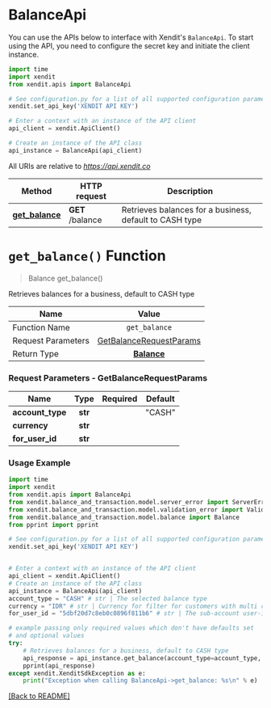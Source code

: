 # BalanceApi


You can use the APIs below to interface with Xendit's `BalanceApi`.
To start using the API, you need to configure the secret key and initiate the client instance.

```python
import time
import xendit
from xendit.apis import BalanceApi

# See configuration.py for a list of all supported configuration parameters.
xendit.set_api_key('XENDIT API KEY')

# Enter a context with an instance of the API client
api_client = xendit.ApiClient()

# Create an instance of the API class
api_instance = BalanceApi(api_client)
```

All URIs are relative to *https://api.xendit.co*

| Method | HTTP request | Description |
| ------------- | ------------- | ------------- |
| [**get_balance**](BalanceApi.md#get_balance-function) | **GET** /balance | Retrieves balances for a business, default to CASH type |


# `get_balance()` Function
> Balance get_balance()

Retrieves balances for a business, default to CASH type

| Name          |    Value 	     |
|--------------------|:-------------:|
| Function Name | `get_balance` |
| Request Parameters  |  [GetBalanceRequestParams](#request-parameters--GetBalanceRequestParams)	 |
| Return Type  | [**Balance**](balance_and_transaction/Balance.md) |

### Request Parameters - GetBalanceRequestParams

| Name | Type | Required | Default |
|-------------|:-------------:|:-------------:|-------------|
| **account_type** | **str**| | "CASH" |
| **currency** | **str**| |  |
| **for_user_id** | **str**| |  |

### Usage Example
```python
import time
import xendit
from xendit.apis import BalanceApi
from xendit.balance_and_transaction.model.server_error import ServerError
from xendit.balance_and_transaction.model.validation_error import ValidationError
from xendit.balance_and_transaction.model.balance import Balance
from pprint import pprint

# See configuration.py for a list of all supported configuration parameters.
xendit.set_api_key('XENDIT API KEY')


# Enter a context with an instance of the API client
api_client = xendit.ApiClient()
# Create an instance of the API class
api_instance = BalanceApi(api_client)
account_type = "CASH" # str | The selected balance type
currency = "IDR" # str | Currency for filter for customers with multi currency accounts
for_user_id = "5dbf20d7c8eb0c0896f811b6" # str | The sub-account user-id that you want to make this transaction for. This header is only used if you have access to xenPlatform. See xenPlatform for more information

# example passing only required values which don't have defaults set
# and optional values
try:
    # Retrieves balances for a business, default to CASH type
    api_response = api_instance.get_balance(account_type=account_type, currency=currency, for_user_id=for_user_id)
    pprint(api_response)
except xendit.XenditSdkException as e:
    print("Exception when calling BalanceApi->get_balance: %s\n" % e)
```


[[Back to README]](../README.md)

